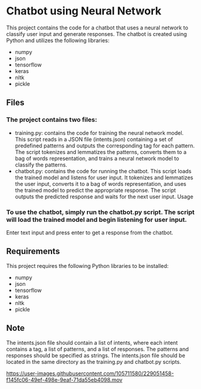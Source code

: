 # Chatbot using Neural Network

This project contains the code for a chatbot that uses a neural network to classify user input and generate responses. The chatbot is created using Python and utilizes the following libraries:

* numpy
* json
* tensorflow
* keras
* nltk
* pickle

## Files

### The project contains two files:

* training.py: 
contains the code for training the neural network model. 
This script reads in a JSON file (intents.json) containing a set of predefined patterns and outputs the corresponding tag for each pattern. 
The script tokenizes and lemmatizes the patterns, converts them to a bag of words representation, and trains a neural network model to classify the patterns.
* chatbot.py: 
contains the code for running the chatbot. This script loads the trained model and listens for user input. It tokenizes and lemmatizes the user input, converts it to a bag of words representation, and uses the trained model to predict the appropriate response. The script outputs the predicted response and waits for the next user input.
Usage

### To use the chatbot, simply run the chatbot.py script. The script will load the trained model and begin listening for user input.
Enter text input and press enter to get a response from the chatbot.

## Requirements

This project requires the following Python libraries to be installed:

* numpy
* json
* tensorflow
* keras
* nltk
* pickle

## Note

The intents.json file should contain a list of intents, where each intent contains a tag, a list of patterns, and a list of responses. The patterns and responses should be specified as strings. 
The intents.json file should be located in the same directory as the training.py and chatbot.py scripts.



https://user-images.githubusercontent.com/105711580/229051458-f145fc06-49ef-498e-9eaf-71da55eb4098.mov


